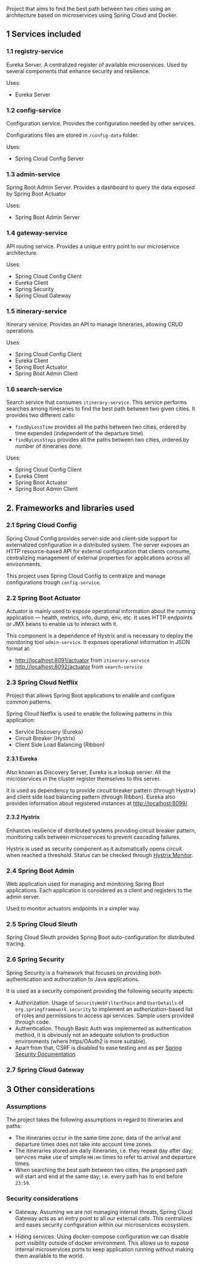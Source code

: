 Project that aims to find the best path between two cities using an 
  architecture based on microservices using Spring Cloud and Docker.

## 1 Services included

### 1.1 registry-service

Eureka Server. A centralized register of available microservices. Used by several 
  components that enhance security and resilience.

Uses:
- Eureka Server

### 1.2 config-service

Configuration service. Provides the configuration needed by other services.

Configurations files are stored in `/config-data` folder.

Uses:
- Spring Cloud Config Server

### 1.3 admin-service

Spring Boot Admin Server. Provides a dashboard to query the data exposed by Spring Boot
Actuator

Uses:
- Spring Boot Admin Server

### 1.4 gateway-service

API routing service. Provides a unique entry point to our microservice architecture.

Uses:
- Spring Cloud Config Client
- Eureka Client
- Spring Security
- Spring Cloud Gateway

### 1.5 itinerary-service

Itinerary service. Provides an API to manage itineraries, allowing CRUD operations.

Uses:
- Spring Cloud Config Client
- Eureka Client
- Spring Boot Actuator
- Spring Boot Admin Client

### 1.6 search-service

Search service that consumes `itinerary-service`. This service performs searches among 
  itineraries to find the best path between two given cities. It provides two different calls:
- `findByLessTime` provides all the paths between two cities, ordered by time expended 
  (independent of the departure time).
- `findByLessSteps` provides all the paths between two cities, ordered by number of 
  itineraries done.

Uses:
- Spring Cloud Config Client
- Eureka Client
- Spring Boot Actuator
- Spring Boot Admin Client

## 2. Frameworks and libraries used

### 2.1 Spring Cloud Config

Spring Cloud Config provides server-side and client-side support for externalized 
  configuration in a distributed system. The server exposes an HTTP resource-based API 
  for external configuration that clients consume, centralizing management of external 
  properties for applications across all environments.

This project uses Spring Cloud Config to centralize and manage configurations trough 
  `config-service`.

### 2.2 Spring Boot Actuator

Actuator is mainly used to expose operational information about 
  the running application — health, metrics, info, dump, env, etc. It uses HTTP endpoints 
  or JMX beans to enable us to interact with it.

This component is a dependence of Hystrix and is necessary to deploy the monitoring
  tool `admin-service`. It exposes operational information in JSON format at:
- <http://localhost:8091/actuator> from `itinerary-service`
- <http://localhost:8092/actuator> from `search-service`

### 2.3 Spring Cloud Netflix

Project that allows Spring Boot applications to enable and configure common patterns. 

Spring Cloud Netflix is used to enable the following patterns in this application:
- Service Discovery (Eureka)
- Circuit Breaker (Hystrix)
- Client Side Load Balancing (Ribbon)

#### 2.3.1 Eureka

Also known as Discovery Server, Eureka is a lookup server. All the microservices in the
  cluster register themselves to this server.

It is used as dependency to provide circuit breaker pattern (through Hystrix) and 
  client side load balancing pattern (through Ribbon). Eureka also provides information 
  about registered instances at <http://localhost:8099/>.

#### 2.3.2 Hystrix

Enhances resilience of distributed systems providing circuit breaker pattern, monitoring
  calls between microservices to prevent cascading failures.

Hystrix is used as security component as it automatically opens circuit when reached a 
  threshold. Status can be checked through
  [Hystrix Monitor](http://localhost:8092/hystrix/monitor?stream=http%3A%2F%2Flocalhost%3A8092%2Factuator%2Fhystrix.stream%20).

### 2.4 Spring Boot Admin

Web application used for managing and monitoring Spring Boot applications. Each 
  application is considered as a client and registers to the admin server.

Used to monitor actuators endpoints in a simpler way.

### 2.5 Spring Cloud Sleuth

Spring Cloud Sleuth provides Spring Boot auto-configuration for distributed tracing.

### 2.6 Spring Security

Spring Security is a framework that focuses on providing both authentication and 
  authorization to Java applications.

It is used as a security component providing the following security aspects:

- Authorization. Usage of `SecurityWebFilterChain` and `UserDetails` of
  `org.springframework.security` to implement an authorization-based list of
  roles and permissions to access api services. Sample users provided through code.
- Authentication. Though Basic Auth was implemented as authentication method, it is
  obviously not an adequate solution to production environments (where https/OAuth2
  is more suitable).
- Apart from that, CSRF is disabled to ease testing and as per [Spring Security 
  Documentation](https://docs.spring.io/autorepo/docs/spring-security/4.0.0.RELEASE/reference/html/csrf.html#when-to-use-csrf-protection)

### 2.7 Spring Cloud Gateway



## 3 Other considerations

### Assumptions

The project takes the following assumptions in regard to itineraries and paths:

- The itineraries occur in the same time zone; data of the arrival and departure times
  does not take into account time zones.
- The itineraries stored are daily itineraries, i.e. they repeat day after day;
  services make use of simple `HH:mm` times to refer to arrival and departure times.
- When searching the best path between two cities, the proposed path will start and end
  at the same day; i.e. every path has to end before `23:59`.

### Security considerations

- Gateway. Assuming we are not managing internal threats, Spring Cloud Gateway acts as an
  entry point to all our external calls. This centralizes and eases security configuration
  within our microservices ecosystem.
  
- Hiding services. Using docker-compose configuration we can disable port visibility 
  outside of docker environment. This allows us to expose internal microservices ports 
  to keep application running without making them available to the world.

